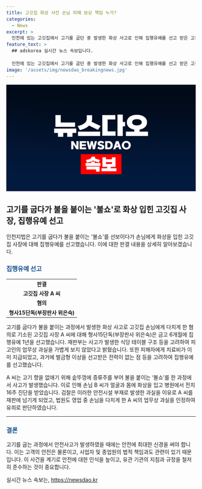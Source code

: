 ```yaml
---
title: 고깃집 화상 사건 손님 피해 보상 책임 누가?
categories:
  - News
excerpt: >
  인천에 있는 고깃집에서 고기를 굽던 중 발생한 화상 사고로 인해 집행유예를 선고 받은 고깃집 사장 A씨에 대한 판결이 내려졌다. A씨는 손님에게 불쇼를 했을 때 화상을 입힌 혐의로 기소되었고, 법원은 업무상 과실로 유죄를 선언했다. 피해자는 치료를 받고 있으며, A씨의 전적과 피해자에 대한 보험금 지급 등이 양형 이유로 고려되었다. A씨는 불쇼를 하다가 사고를 낸 것으로 알려졌으며, 이로 인해 피해자는 심각한 화상을 입었다.
feature_text: >
  ## adskorea 실시간 뉴스 속보입니다.

  인천에 있는 고깃집에서 고기를 굽던 중 발생한 화상 사고로 인해 집행유예를 선고 받은 고깃집 사장 A씨에 대한 판결이 내려졌다. A씨는 손님에게 불쇼를 했을 때 화상을 입힌 혐의로 기소되었고, 법원은 업무상 과실로 유죄를 선언했다. 피해자는 치료를 받고 있으며, A씨의 전적과 피해자에 대한 보험금 지급 등이 양형 이유로 고려되었다. A씨는 불쇼를 하다가 사고를 낸 것으로 알려졌으며, 이로 인해 피해자는 심각한 화상을 입었다.
image: '/assets/img/newsdao_breakingnews.jpg'
---
```


<p><img src="/assets/img/newsdao_breakingnews.jpg" alt="adskorea 속보" /></p>

<h2 data-ke-size="size26">고기를 굽다가 불을 붙이는 '불쇼'로 화상 입힌 고깃집 사장, 집행유예 선고</h2>

<p data-ke-size="size16">인천지법은 고기를 굽다가 불을 붙이는 '불쇼'를 선보이다가 손님에게 화상을 입힌 고깃집 사장에 대해 집행유예를 선고했습니다. 이에 대한 판결 내용을 상세히 알아보겠습니다.</p>

<h3><b><span style="color: #1a5490;">집행유예 선고</span></b></h3>

<table>
  <tr>
    <td style="text-align: center; height: 17px;"><b>판결</b></td>
  </tr>
  <tr>
    <td style="text-align: center; height: 17px;"><b>고깃집 사장 A 씨</b></td>
  </tr>
  <tr>
    <td style="text-align: center; height: 17px;"><b>혐의</b></td>
  </tr>
  <tr>
    <td style="text-align: center; height: 17px;"><b>형사15단독(부장판사 위은숙)</b></td>
  </tr>
</table>

<p data-ke-size="size16">고기를 굽다가 불을 붙이는 과정에서 발생한 화상 사고로 고깃집 손님에게 다치게 한 혐의로 기소된 고깃집 사장 A 씨에 대해 형사15단독(부장판사 위은숙)은 금고 6개월에 집행유예 1년을 선고했습니다. 재판부는 사고가 발생한 식당 테이블 구조 등을 고려하여 피고인의 업무상 과실을 가볍게 보지 않았다고 밝혔습니다. 또한 피해자에게 치료비가 이미 지급되었고, 과거에 벌금형 이상을 선고받은 전력이 없는 점 등을 고려하여 집행유예를 선고했습니다.</p>

<p data-ke-size="size16">A 씨는 고기 향을 없애기 위해 솥뚜껑에 증류주를 부어 불을 붙이는 ‘불쇼’를 한 과정에서 사고가 발생했습니다. 이로 인해 손님 B 씨가 얼굴과 몸에 화상을 입고 병원에서 전치 16주 진단을 받았습니다. 검찰은 이러한 안전시설 부재로 발생한 과실을 이유로 A 씨를 재판에 넘기게 되었고, 법원도 영업 중 손님을 다치게 한 A 씨의 업무상 과실을 인정하여 유죄로 판단하였습니다.</p>

<hr>

<h3><b><span style="color: #1a5490;">결론</span></b></h3>

<p data-ke-size="size16">고기를 굽는 과정에서 안전사고가 발생하였을 때에는 안전에 최대한 신경을 써야 합니다. 이는 고객의 안전은 물론이고, 사업자 및 종업원의 법적 책임과도 관련이 있기 때문입니다. 이 사건을 계기로 안전에 대한 인식을 높이고, 유관 기관의 지침과 규정을 철저히 준수하는 것이 중요합니다.</p>
실시간 뉴스 속보는, <a href="https://newsdao.kr" rel="dofollow">https://newsdao.kr</a>


